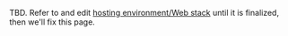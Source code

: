 TBD. Refer to and edit [hosting environment/Web stack](hosting-environment.md) until it is finalized, then we'll fix this page.

